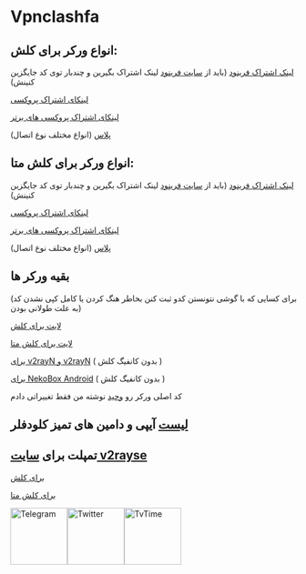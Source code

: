 # Vpnclashfa
## انواع ورکر برای کلش:
[لینک اشتراک فرینود](https://github.com/coldwater-10/clash_rules/blob/main/freenode-sub-worker.js)
(باید از [سایت فرینود](https://getafreenode.com/?inviter=82060F61-1C03-418D-99D4-D555CECB2FF4) لینک اشتراک بگیرین و چندبار توی کد جایگزین کنینش)

[لینکای اشتراک پروکسی](https://github.com/coldwater-10/clash_rules/blob/main/clash-sub-worker.js)


[لینکای اشتراک پروکسی های برتر](https://github.com/coldwater-10/clash_rules/blob/main/fast-sub-worker-clash.js)


[پلاس](https://raw.githubusercontent.com/coldwater-10/clash_rules/main/clash-plus-sub-worker.js) (انواع مختلف نوع اتصال)

## انواع ورکر برای کلش متا:
[لینک اشتراک فرینود](https://github.com/coldwater-10/clash_rules/blob/main/freenodemeta-sub-worker.js)
(باید از [سایت فرینود](https://getafreenode.com/?inviter=82060F61-1C03-418D-99D4-D555CECB2FF4) لینک اشتراک بگیرین و چندبار توی کد جایگزین کنینش)


[لینکای اشتراک پروکسی](https://github.com/coldwater-10/clash_rules/blob/main/clashmeta-sub-worker.js)


[لینکای اشتراک پروکسی های برتر](https://github.com/coldwater-10/clash_rules/blob/main/fast-sub-worker-clash%20Meta.js)


[پلاس](https://raw.githubusercontent.com/coldwater-10/clash_rules/main/clashMeta-plus-sub-worker.js) (انواع مختلف نوع اتصال)

##  بقیه ورکر ها
 (برای کسایی که با گوشی نتونستن کدو ثبت کنن بخاطر هنگ کردن یا کامل کپی نشدن کد به علت طولانی بودن)

[لایت برای کلش](https://raw.githubusercontent.com/coldwater-10/clash_rules/main/clash-Lite-sub-worker.js)

[لایت برای کلش متا](https://raw.githubusercontent.com/coldwater-10/clash_rules/main/clashMeta-Lite-sub-worker.js)

[برای v2rayN و v2rayN](https://raw.githubusercontent.com/coldwater-10/clash_rules/main/no-clash-sub-worker.js) ( بدون کانفیگ کلش )

[برای NekoBox Android](https://github.com/coldwater-10/clash_rules/blob/main/nekobox-sub-worker.js) ( بدون کانفیگ کلش )

کد اصلی ورکر رو [وحید](https://github.com/vfarid) نوشته من فقط تغییراتی دادم

## [لیست](https://github.com/coldwater-10/clash_rules/blob/main/List%20of%20clean%20IPs.txt) آیپی و دامین های تمیز کلودفلر


## تمپلت برای [سایت v2rayse](https://v2rayse.com/en)
[برای کلش](https://github.com/coldwater-10/clash_rules/blob/main/clashtemplate%40vpnclashfa.txt)


[برای کلش متا](https://github.com/coldwater-10/clash_rules/blob/main/clashmetatemplate%40vpnclashfa.txt)

<div style="display: flex; justify-content: space-between; align-items: center; width: 300px;">
    <a href="https://t.me/vpnclashfa"><img src="https://cdn.dribbble.com/users/4507400/screenshots/15420681/media/c00f77bc443cbc4ac96d138f9ac854c5.gif" alt="Telegram" width="100" height="100"></a>
    <a href="https://twitter.com/coldwater_10"><img src="https://cdn.dribbble.com/users/2652449/screenshots/14764078/media/2b620382444946ce84aac0a132c40063.gif" alt="Twitter" width="100" height="100"></a>
    <a href="https://www.tvtime.com/en/user/43351079/profile"><img src="https://media2.giphy.com/media/v1.Y2lkPTc5MGI3NjExOTFhMDk5NzJlYzdmZTJjMDM2Y2MzMjBkOTVkODAxM2FjMTdjZGMwNSZlcD12MV9pbnRlcm5hbF9naWZzX2dpZklkJmN0PWc/lj1ghwUoflkw2F3o0T/giphy.gif" alt="TvTime" width="100" height="100"></a>
</div>

